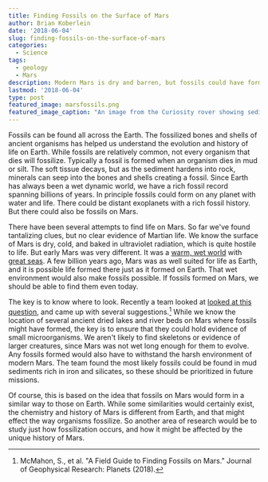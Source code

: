 ```yaml
---
title: Finding Fossils on the Surface of Mars
author: Brian Koberlein
date: '2018-06-04'
slug: finding-fossils-on-the-surface-of-mars
categories:
  - Science
tags:
  - geology
  - Mars
description: Modern Mars is dry and barren, but fossils could have formed when Mars was wet and young
lastmod: '2018-06-04'
type: post
featured_image: marsfossils.png
featured_image_caption: "An image from the Curiosity rover showing sediment layers of an ancient lake. Credit: NASA/JPL-Caltech/MSSS"
---
```


Fossils can be found all across the Earth. The fossilized bones and shells of ancient organisms has helped us understand the evolution and history of life on Earth. While fossils are relatively common, not every organism that dies will fossilize. Typically a fossil is formed when an organism dies in mud or silt. The soft tissue decays, but as the sediment hardens into rock, minerals can seep into the bones and shells creating a fossil. Since Earth has always been a wet dynamic world, we have a rich fossil record spanning billions of years. In principle fossils could form on any planet with water and life. There could be distant exoplanets with a rich fossil history. But there could also be fossils on Mars. 

There have been several attempts to find life on Mars. So far we've found tantalizing clues, but no clear evidence of Martian life. We know the surface of Mars is dry, cold, and baked in ultraviolet radiation, which is quite hostile to life. But early Mars was very different. It was a [warm, wet world](https://briankoberlein.com/2014/07/02/rusted-development/) with [great seas](https://briankoberlein.com/2015/03/07/blue-mars/). A few billion years ago, Mars was as well suited for life as Earth, and it is possible life formed there just as it formed on Earth. That wet environment would also make fossils possible. If fossils formed on Mars, we should be able to find them even today.

The key is to know where to look. Recently a team looked at [looked at this question](https://agupubs.onlinelibrary.wiley.com/doi/abs/10.1029/2017JE005478), and came up with several suggestions.[^1] While we know the location of several ancient dried lakes and river beds on Mars where fossils might have formed, the key is to ensure that they could hold evidence of small microorganisms. We aren't likely to find skeletons or evidence of larger creatures, since Mars was not wet long enough for them to evolve. Any fossils formed would also have to withstand the harsh environment of modern Mars. The team found the most likely fossils could be found in mud sediments rich in iron and silicates, so these should be prioritized in future missions.  

Of course, this is based on the idea that fossils on Mars would form in a similar way to those on Earth. While some similarities would certainly exist, the chemistry and history of Mars is different from Earth, and that might effect the way organisms fossilize. So another area of research would be to study just how fossilization occurs, and how it might be affected by the unique history of Mars.

[^1]: McMahon, S., et al. "A Field Guide to Finding Fossils on Mars." Journal of Geophysical Research: Planets (2018).